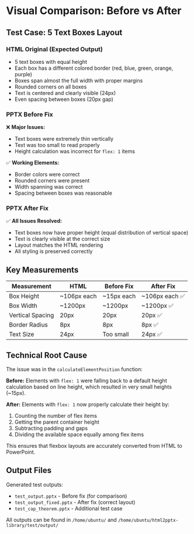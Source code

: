 # Visual Comparison: Before vs After

## Test Case: 5 Text Boxes Layout

### HTML Original (Expected Output)
- 5 text boxes with equal height
- Each box has a different colored border (red, blue, green, orange, purple)
- Boxes span almost the full width with proper margins
- Rounded corners on all boxes
- Text is centered and clearly visible (24px)
- Even spacing between boxes (20px gap)

### PPTX Before Fix
❌ **Major Issues:**
- Text boxes were extremely thin vertically
- Text was too small to read properly
- Height calculation was incorrect for `flex: 1` items

✅ **Working Elements:**
- Border colors were correct
- Rounded corners were present
- Width spanning was correct
- Spacing between boxes was reasonable

### PPTX After Fix
✅ **All Issues Resolved:**
- Text boxes now have proper height (equal distribution of vertical space)
- Text is clearly visible at the correct size
- Layout matches the HTML rendering
- All styling is preserved correctly

## Key Measurements

| Measurement | HTML | Before Fix | After Fix |
|------------|------|------------|-----------|
| Box Height | ~106px each | ~15px each | ~106px each ✅ |
| Box Width | ~1200px | ~1200px | ~1200px ✅ |
| Vertical Spacing | 20px | 20px | 20px ✅ |
| Border Radius | 8px | 8px | 8px ✅ |
| Text Size | 24px | Too small | 24px ✅ |

## Technical Root Cause

The issue was in the `calculateElementPosition` function:

**Before:** Elements with `flex: 1` were falling back to a default height calculation based on line height, which resulted in very small heights (~15px).

**After:** Elements with `flex: 1` now properly calculate their height by:
1. Counting the number of flex items
2. Getting the parent container height
3. Subtracting padding and gaps
4. Dividing the available space equally among flex items

This ensures that flexbox layouts are accurately converted from HTML to PowerPoint.

## Output Files

Generated test outputs:
- `test_output.pptx` - Before fix (for comparison)
- `test_output_fixed.pptx` - After fix (correct layout)
- `test_cap_theorem.pptx` - Additional test case

All outputs can be found in `/home/ubuntu/` and `/home/ubuntu/html2pptx-library/test/output/`
